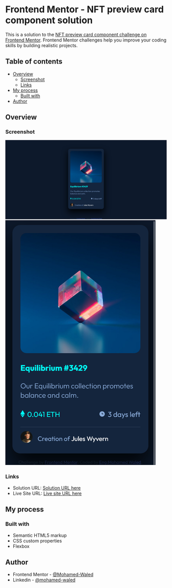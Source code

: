 # Frontend Mentor - NFT preview card component solution

This is a solution to the [NFT preview card component challenge on Frontend Mentor](https://www.frontendmentor.io/challenges/nft-preview-card-component-SbdUL_w0U). Frontend Mentor challenges help you improve your coding skills by building realistic projects. 

## Table of contents

- [Overview](#overview)
  - [Screenshot](#screenshot)
  - [Links](#links)
- [My process](#my-process)
  - [Built with](#built-with)
- [Author](#author)

## Overview

### Screenshot

![](https://raw.githubusercontent.com/Mohamed-Waled/NFT-Preview-Card-Component/main/images/Screenshot%202022-03-02%20at%2010-28-01%20Frontend%20Mentor%20NFT%20preview%20card%20component.png)
![](https://raw.githubusercontent.com/Mohamed-Waled/NFT-Preview-Card-Component/main/images/Screen%20Shot%202022-03-02%20at%2010.29.08.png)

### Links

- Solution URL: [Solution URL here](https://www.frontendmentor.io/solutions/nft-preview-card-component-using-css-flex--YO_LfpSr)
- Live Site URL: [Live site URL here](https://mohamed-waled.github.io/NFT-Preview-Card-Component/)

## My process

### Built with

- Semantic HTML5 markup
- CSS custom properties
- Flexbox

## Author

- Frontend Mentor - [@Mohamed-Waled](https://www.frontendmentor.io/profile/Mohamed-Waled)
- Linkedin - [@mohamed-waled](https://www.linkedin.com/in/mohamed-waled-82a51a1bb/)